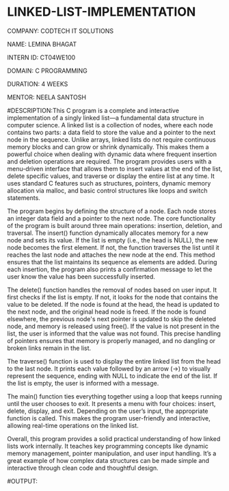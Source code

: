 # LINKED-LIST-IMPLEMENTATION

COMPANY: CODTECH IT SOLUTIONS

NAME: LEMINA BHAGAT

INTERN ID: CT04WE100

DOMAIN: C PROGRAMMING

DURATION: 4 WEEKS

MENTOR: NEELA SANTOSH

#DESCRIPTION:This C program is a complete and interactive implementation of a singly linked list—a fundamental data structure in computer science. A linked list is a collection of nodes, where each node contains two parts: a data field to store the value and a pointer to the next node in the sequence. Unlike arrays, linked lists do not require continuous memory blocks and can grow or shrink dynamically. This makes them a powerful choice when dealing with dynamic data where frequent insertion and deletion operations are required. The program provides users with a menu-driven interface that allows them to insert values at the end of the list, delete specific values, and traverse or display the entire list at any time. It uses standard C features such as structures, pointers, dynamic memory allocation via malloc, and basic control structures like loops and switch statements.

The program begins by defining the structure of a node. Each node stores an integer data field and a pointer to the next node. The core functionality of the program is built around three main operations: insertion, deletion, and traversal. The insert() function dynamically allocates memory for a new node and sets its value. If the list is empty (i.e., the head is NULL), the new node becomes the first element. If not, the function traverses the list until it reaches the last node and attaches the new node at the end. This method ensures that the list maintains its sequence as elements are added. During each insertion, the program also prints a confirmation message to let the user know the value has been successfully inserted.

The delete() function handles the removal of nodes based on user input. It first checks if the list is empty. If not, it looks for the node that contains the value to be deleted. If the node is found at the head, the head is updated to the next node, and the original head node is freed. If the node is found elsewhere, the previous node's next pointer is updated to skip the deleted node, and memory is released using free(). If the value is not present in the list, the user is informed that the value was not found. This precise handling of pointers ensures that memory is properly managed, and no dangling or broken links remain in the list.

The traverse() function is used to display the entire linked list from the head to the last node. It prints each value followed by an arrow (->) to visually represent the sequence, ending with NULL to indicate the end of the list. If the list is empty, the user is informed with a message.

The main() function ties everything together using a loop that keeps running until the user chooses to exit. It presents a menu with four choices: insert, delete, display, and exit. Depending on the user’s input, the appropriate function is called. This makes the program user-friendly and interactive, allowing real-time operations on the linked list.

Overall, this program provides a solid practical understanding of how linked lists work internally. It teaches key programming concepts like dynamic memory management, pointer manipulation, and user input handling. It’s a great example of how complex data structures can be made simple and interactive through clean code and thoughtful design.

#OUTPUT:

